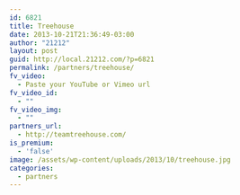```yaml
---
id: 6821
title: Treehouse
date: 2013-10-21T21:36:49-03:00
author: "21212"
layout: post
guid: http://local.21212.com/?p=6821
permalink: /partners/treehouse/
fv_video:
  - Paste your YouTube or Vimeo url
fv_video_id:
  - ""
fv_video_img:
  - ""
partners_url:
  - http://teamtreehouse.com/
is_premium:
  - 'false'
image: /assets/wp-content/uploads/2013/10/treehouse.jpg
categories:
  - partners
---
```

